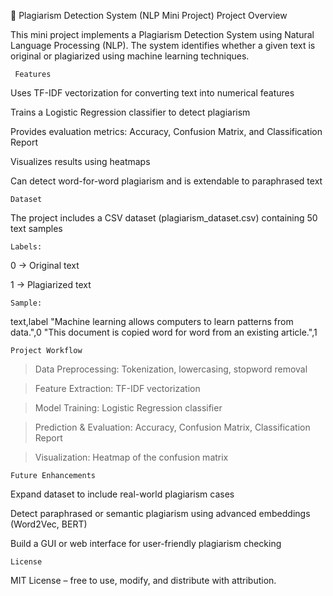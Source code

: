 📝 Plagiarism Detection System (NLP Mini Project)
Project Overview

This mini project implements a Plagiarism Detection System using Natural Language Processing (NLP).
The system identifies whether a given text is original or plagiarized using machine learning techniques.

     Features

Uses TF-IDF vectorization for converting text into numerical features

Trains a Logistic Regression classifier to detect plagiarism

Provides evaluation metrics: Accuracy, Confusion Matrix, and Classification Report

Visualizes results using heatmaps

Can detect word-for-word plagiarism and is extendable to paraphrased text

    Dataset

The project includes a CSV dataset (plagiarism_dataset.csv) containing 50 text samples

    Labels:

0 → Original text

1 → Plagiarized text

    Sample:

text,label
"Machine learning allows computers to learn patterns from data.",0
"This document is copied word for word from an existing article.",1

    Project Workflow

>Data Preprocessing: Tokenization, lowercasing, stopword removal

>Feature Extraction: TF-IDF vectorization

>Model Training: Logistic Regression classifier

>Prediction & Evaluation: Accuracy, Confusion Matrix, Classification Report

>Visualization: Heatmap of the confusion matrix

    Future Enhancements

Expand dataset to include real-world plagiarism cases

Detect paraphrased or semantic plagiarism using advanced embeddings (Word2Vec, BERT)

Build a GUI or web interface for user-friendly plagiarism checking

    License

MIT License – free to use, modify, and distribute with attribution.
